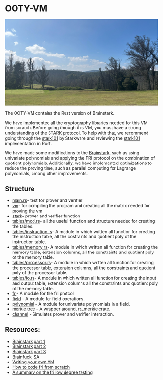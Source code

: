 #  OOTY-VM
![alt text](IMG_3080.JPG)

The OOTY-VM contains the Rust version of Brainstark.

We have implemented all the cryptography libraries needed for this VM from scratch. Before going through this VM, you must have a strong understanding of the STARK protocol. To help with that, we recommend going through the [stark101](https://starkware.co/stark-101/) by Starkware and reviewing the [stark101](https://starkware.co/stark-101/) implementation in Rust.

We have made some modifications to the [Brainstark](https://aszepieniec.github.io/stark-brainfuck/index), such as using univariate polynomials and applying the FRI protocol on the combination of quotient polynomials. Additionally, we have implemented optimizations to reduce the proving time, such as parallel computing for Lagrange polynomials, among other improvements.


## Structure
- [main.rs](./src/main.rs)- test for prover and verifier 
- [vm](./src/vm/mod.rs)- for compiling the program and creating all the matrix needed for proving the vm
- [stark](./src/stark/mod.rs)- prover and verifier function
- [tables/mod.rs](./src/tables/mod.rs)- all the useful function and structure needed for creating the tables.
- [tables/instruction.rs](./src/tables/instruction.rs)- A module in which written all function for creating the instruction table, all the costraints and quotient poly of the instruction table.
- [tables/memory.rs](./src/tables/memory.rs)- A module in which written all function for creating the memory table, extension columns, all the constraints and quotient poly of the memory table.
- [tables/processor.rs](./src/tables/processor.rs)- A module in which written all function for creating the processor table, extension columns, all the constraints and quotient poly of the processor table.
- [tables/io.rs](./src/tables/io.rs)- A module in which written all function for creating the input and output table, extension columns all the constraints and quotient poly of the memory table.
- [fri](./src/fri/mod.rs)- A module for the fri protcol
- [field](./src/fields/mod.rs) - A module for field operations.
- [polynomial](./src/univariate_polynomial/mod.rs) - A module for univariate polynomials in a field.
- [merkle tree](./src/merkle/mod.rs) - A wrapper around, rs_merkle crate.
- [channel](./src/channel/mod.rs) - Simulates prover and verifier interaction.

## Resources:

- [Brainstark part 1](https://aszepieniec.github.io/stark-brainfuck/engine)
- [Brainstark part 2](https://aszepieniec.github.io/stark-brainfuck/brainfuck)
- [Brainstark part 3](https://aszepieniec.github.io/stark-brainfuck/arithmetization)
- [Brainfuck ISA](https://en.wikipedia.org/wiki/Brainfuck#:~:text=The%20language%20takes%20its%20name,the%20boundaries%20of%20computer%20programming.)
- [Writing your own VM](https://www.jmeiners.com/lc3-vm/#:registers)
- [How to code fri from scratch](https://blog.lambdaclass.com/how-to-code-fri-from-scratch/)
- [A summary on the fri low degree testing](https://eprint.iacr.org/2022/1216.pdf)




